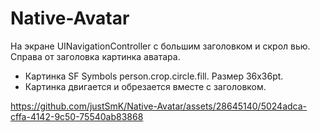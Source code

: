 # Native-Avatar

На экране UINavigationController с большим заголовком и скрол вью. Справа от заголовка картинка аватара.

- Картинка SF Symbols person.crop.circle.fill. Размер 36x36pt.
- Картинка двигается и обрезается вместе с заголовком.


https://github.com/justSmK/Native-Avatar/assets/28645140/5024adca-cffa-4142-9c50-75540ab83868


